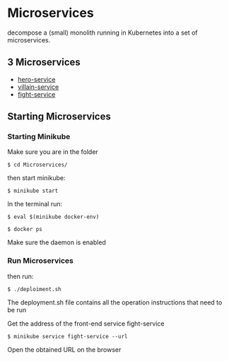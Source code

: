 # Microservices
decompose a (small) monolith running in Kubernetes into a set of microservices.

## 3 Microservices
* [hero-service](https://github.com/m2gi-geyu/Microservices/tree/main/hero-service)
* [villain-service](https://github.com/m2gi-geyu/Microservices/tree/main/villain-service)
* [fight-service](https://github.com/m2gi-geyu/Microservices/tree/main/fight-service)

## Starting Microservices

### Starting Minikube 
 Make sure you are in the folder
 
 `$ cd Microservices/`
  
 then start minikube:
 
 `$ minikube start`
  
 In the terminal run:
 
 `$ eval $(minikube docker-env)`
  
 `$ docker ps`
  
 Make sure the daemon is enabled
 
### Run Microservices
 then run:
 
 `$ ./deploiment.sh`
 
 The deployment.sh file contains all the operation instructions that need to be run

 Get the address of the front-end service fight-service
 
 `$ minikube service fight-service --url`

 Open the obtained URL on the browser


